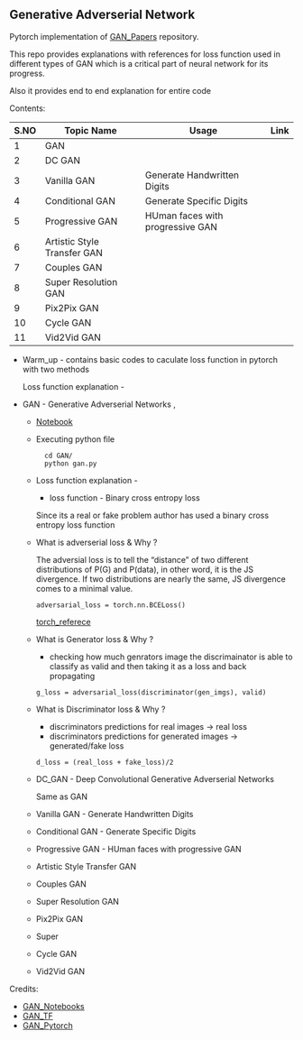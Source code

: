 ## Generative Adverserial Network

Pytorch implementation of [GAN_Papers](https://github.com/Kyushik/Generative-Model.git) repository.

This repo provides explanations with references for loss function used in different types of GAN which is a critical part of neural network for its progress.

Also it provides end to end explanation for entire code

Contents:

S.NO | Topic Name | Usage | Link
---  | ---------  | ----- | ----
1    |  GAN        |      |
2    |  DC GAN     |      |
3    | Vanilla GAN | Generate Handwritten Digits|
4    | Conditional GAN | Generate Specific Digits|
5    | Progressive GAN | HUman faces with progressive GAN|
6    | Artistic Style Transfer GAN |     |
7    | Couples GAN |    |
8    | Super Resolution GAN |   |
9    | Pix2Pix GAN |    |
10   | Cycle GAN   |    |
11   | Vid2Vid GAN |    |

- Warm_up - contains basic codes to caculate loss function in pytorch with two methods

    Loss function explanation -

- GAN - Generative Adverserial Networks ,

    - [Notebook](GAN/GAN_notebook.ipynb)

    - Executing python file

            cd GAN/
            python gan.py

    - Loss function explanation -

        - loss function - Binary cross entropy loss

        Since its a real or fake problem author has used a binary cross entropy loss function

    - What is adverserial loss & Why ?

        The adversial loss is to tell the “distance” of two different distributions of P(G) and P(data), in other word, it is the JS divergence. If two distributions are nearly the same, JS divergence comes to a minimal value.


        ```adversarial_loss = torch.nn.BCELoss()```

        [torch_referece](https://pytorch.org/docs/stable/generated/torch.nn.BCELoss.html)

    - What is Generator loss & Why  ?

        - checking how much genrators image the discrimainator is able to classify as valid and then taking it as a loss and back propagating

        ```g_loss = adversarial_loss(discriminator(gen_imgs), valid)```

    - What is Discriminator loss & Why  ?

        - discriminators predictions for real images -> real loss
        - discriminators predictions for generated images -> generated/fake loss

         ```d_loss = (real_loss + fake_loss)/2```
    - DC_GAN - Deep Convolutional Generative Adverserial Networks

        Same as GAN

    - Vanilla GAN - Generate Handwritten Digits
    - Conditional GAN - Generate Specific Digits
    - Progressive GAN - HUman faces with progressive GAN
    - Artistic Style Transfer GAN
    - Couples GAN
    - Super Resolution GAN
    - Pix2Pix GAN
    - Super
    - Cycle GAN
    - Vid2Vid GAN




Credits:

- [GAN_Notebooks](https://github.com/Kyushik/Generative-Model.git)
- [GAN_TF](https://github.com/hwalsuklee/tensorflow-generative-model-collections)
- [GAN_Pytorch](https://github.com/contributeToWorld/PyTorch-GAN)



